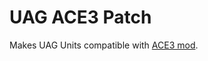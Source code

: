 # UAG ACE3 Patch

Makes UAG Units compatible with [ACE3 mod](https://steamcommunity.com/workshop/filedetails/?id=463939057).
